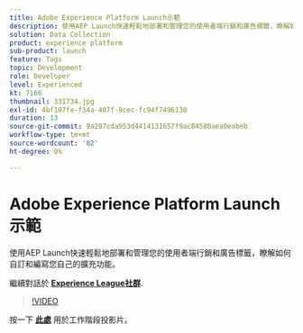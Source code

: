 ```yaml
---
title: Adobe Experience Platform Launch示範
description: 使用AEP Launch快速輕鬆地部署和管理您的使用者端行銷和廣告標籤，瞭解如何自訂和編寫您自己的擴充功能。 此工作階段屬於Adobe Developers Live內容事件的一部分。
solution: Data Collection
product: experience platform
sub-product: launch
feature: Tags
topic: Development
role: Developer
level: Experienced
kt: 7166
thumbnail: 331734.jpg
exl-id: 4bf107fe-f34a-407f-9cec-fc94f7496130
duration: 13
source-git-commit: 9a297cda953d4414131657f9ac84580aea0eabeb
workflow-type: tm+mt
source-wordcount: '82'
ht-degree: 0%

---
```


# Adobe Experience Platform Launch示範

使用AEP Launch快速輕鬆地部署和管理您的使用者端行銷和廣告標籤，瞭解如何自訂和編寫您自己的擴充功能。

繼續對話於 **[Experience League社群](https://adobe.ly/36Yd3v6)**.

>[!VIDEO](https://video.tv.adobe.com/v/331734/?quality=12&learn=on&hidetitle=true)

按一下 **[此處](/help/adobe-developers-live/assets/experience-platform-launch-demo.pdf)** 用於工作階段投影片。
